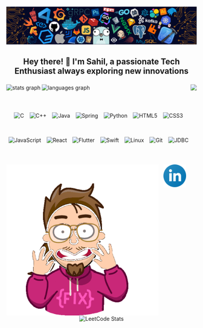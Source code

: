 ![logo](https://github.com/sahiljagdale007/sahiljagdale007/blob/main/github%20img.png)
<h2 align="center">Hey there! 👋 I'm Sahil, a passionate Tech Enthusiast always exploring new innovations</h2>

###

<img align="right" height="380" src="https://user-images.githubusercontent.com/74038190/218265814-3084a4ba-809c-4135-afc0-8685d0f634b3.gif"  />

###
<div align="left">
  <img src="https://github-readme-stats.vercel.app/api?username=sahiljagdale007&hide_title=false&hide_rank=false&show_icons=true&include_all_commits=true&count_private=true&disable_animations=false&theme=dracula&locale=en&hide_border=false" height="150" alt="stats graph"  />
  <img src="https://github-readme-stats.vercel.app/api/top-langs?username=sahiljagdale007&locale=en&hide_title=false&layout=compact&card_width=320&langs_count=5&theme=dracula&hide_border=false" height="185" alt="languages graph"  />
</div>

###

<div align="center">
  <br/>
  <br/>
  <div style="display: flex; flex-wrap: wrap; justify-content: center; align-items: center; gap: 15px; max-width: 600px; margin: auto;">
    <img src="https://cdn.jsdelivr.net/gh/devicons/devicon/icons/c/c-original.svg" height="50" alt="C"/>
    <img src="https://cdn.jsdelivr.net/gh/devicons/devicon/icons/cplusplus/cplusplus-original.svg" height="50" alt="C++"/>
    <img src="https://cdn.jsdelivr.net/gh/devicons/devicon/icons/java/java-original.svg" height="50" alt="Java"/>
    <img src="https://cdn.jsdelivr.net/gh/devicons/devicon/icons/spring/spring-original.svg" height="50" alt="Spring"/>
    <img src="https://cdn.jsdelivr.net/gh/devicons/devicon/icons/python/python-original.svg" height="50" alt="Python"/>
    <img src="https://cdn.jsdelivr.net/gh/devicons/devicon/icons/html5/html5-original.svg" height="50" alt="HTML5"/>
    <img src="https://cdn.jsdelivr.net/gh/devicons/devicon/icons/css3/css3-original.svg" height="50" alt="CSS3"/>
    <img src="https://cdn.jsdelivr.net/gh/devicons/devicon/icons/javascript/javascript-original.svg" height="50" alt="JavaScript"/>
    <img src="https://cdn.jsdelivr.net/gh/devicons/devicon/icons/react/react-original.svg" height="50" alt="React"/>
    <img src="https://cdn.jsdelivr.net/gh/devicons/devicon/icons/flutter/flutter-original.svg" height="50" alt="Flutter"/>
    <img src="https://cdn.jsdelivr.net/gh/devicons/devicon/icons/swift/swift-original.svg" height="50" alt="Swift"/>
    <img src="https://cdn.jsdelivr.net/gh/devicons/devicon/icons/linux/linux-original.svg" height="50" alt="Linux"/>
    <img src="https://cdn.jsdelivr.net/gh/devicons/devicon/icons/git/git-original.svg" height="50" alt="Git"/>
    <img src="https://v31.openhab.org/logos/jdbc.png" height="50" alt="JDBC"/>
  </div>
</div>

###

<div align="center">
 <a href="https://www.linkedin.com/in/sahiljagdale07/" target="_blank">
    <img src="https://github.com/sahiljagdale007/sahiljagdale007/blob/main/linkedin%20(1).svg" height="60" alt="linkedin logo"  />
  </a>
    <img align="left" height="400" src="https://github.com/sahiljagdale007/sahiljagdale007/blob/main/hackerman-programming.gif"  />
</div>

###

<div align="center">
  <img src="https://leetcard.jacoblin.cool/JacobLinCool?theme=wtf" width="350" alt="LeetCode Stats"/>
</div>

<br clear="both">


###
